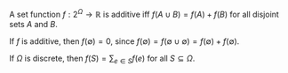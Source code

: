 A set function $f: 2^Ω → ℝ$ is additive iff $f(A ∪ B) = f(A) + f(B)$ for all disjoint sets $A$ and $B$.

If $f$ is additive, then $f(∅) = 0$, since $f(∅) = f(∅ ∪ ∅) = f(∅) + f(∅)$.

If $Ω$ is discrete, then $f(S) = \sum_{e ∈ S} f(e)$ for all $S ⊆ Ω$.
